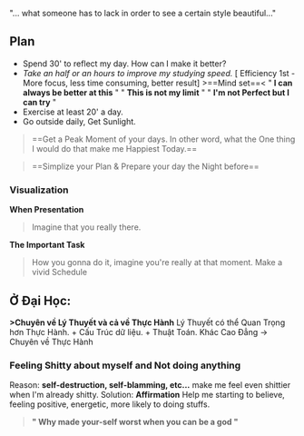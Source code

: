 "... what someone has to lack in order to see a certain style beautiful..."
## Plan
+ Spend 30' to reflect my day. How can I make it better?
+ *Take an half or an hours to improve my studying speed.* 
		[ Efficiency 1st - More focus, less time consuming, better result]
		>==Mind set==<
			" **I can always be better at this** "
			" **This is not my limit** "
			" **I'm not Perfect but I can try** "
+ Exercise at least 20' a day.
+ Go outside daily, Get Sunlight.
> ==Get a Peak Moment of your days. In other word, what the One thing I would do that make me Happiest Today.==

> ==Simplize your Plan & Prepare your day the Night before==

### Visualization
**When Presentation**
> Imagine that you really there.

**The Important Task**
> How you gonna do it, imagine you're really at that moment. Make a vivid Schedule 


## Ở Đại Học:
**>Chuyên về Lý Thuyết và cả về Thực Hành**
	Lý Thuyết có thể Quan Trọng hơn Thực Hành. 
	+ Cấu Trúc dữ liệu.
	+ Thuật Toán.
Khác Cao Đẳng -> Chuyên về Thực Hành

### Feeling Shitty about myself and Not doing anything
Reason: **self-destruction, self-blamming, etc...**
	make me feel even shittier when I'm already shitty.
Solution: **Affirmation**
	Help me starting to believe, feeling positive, energetic, more likely to doing stuffs.
 
 >**" Why made your-self worst when you can be a god "**  
 